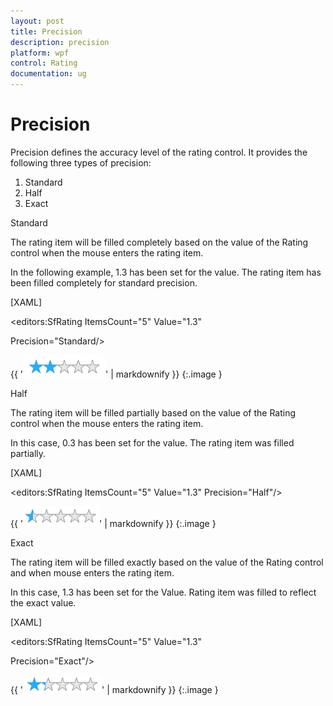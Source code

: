 ```yaml
---
layout: post
title: Precision
description: precision
platform: wpf
control: Rating
documentation: ug
---
```


# Precision

Precision defines the accuracy level of the rating control. It provides the following three types of precision:

1. Standard
2. Half
3. Exact



Standard

The rating item will be filled completely based on the value of the Rating control when the mouse enters the rating item.

In the following example, 1.3 has been set for the value. The rating item has been filled completely for standard precision.

[XAML]



<editors:SfRating ItemsCount="5" Value="1.3" 

Precision="Standard/>



{{ '![C:/Users/ApoorvahR/Desktop/3.png](Precision_images/Precision_img1.png)' | markdownify }}
{:.image }


Half

The rating item will be filled partially based on the value of the Rating control when the mouse enters the rating item.

In this case, 0.3 has been set for the value. The rating item was filled partially.

[XAML]



<editors:SfRating ItemsCount="5" Value="1.3" Precision="Half"/>



{{ '![C:/Users/ApoorvahR/Desktop/4.png](Precision_images/Precision_img2.png)' | markdownify }}
{:.image }


Exact

The rating item will be filled exactly based on the value of the Rating control and when mouse enters the rating item.

In this case, 1.3 has been set for the Value. Rating item was filled to reflect the exact value.

[XAML]



<editors:SfRating ItemsCount="5" Value="1.3" 

Precision="Exact"/>



{{ '![C:/Users/ApoorvahR/Desktop/5.png](Precision_images/Precision_img3.png)' | markdownify }}
{:.image }



